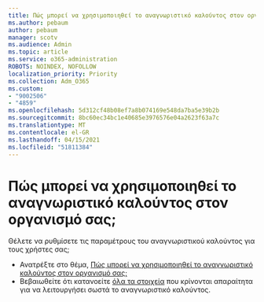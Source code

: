 ```yaml
---
title: Πώς μπορεί να χρησιμοποιηθεί το αναγνωριστικό καλούντος στον οργανισμό σας
ms.author: pebaum
author: pebaum
manager: scotv
ms.audience: Admin
ms.topic: article
ms.service: o365-administration
ROBOTS: NOINDEX, NOFOLLOW
localization_priority: Priority
ms.collection: Adm_O365
ms.custom:
- "9002506"
- "4859"
ms.openlocfilehash: 5d312cf48b08ef7a8b074169e548da7ba5e39b2b
ms.sourcegitcommit: 8bc60ec34bc1e40685e3976576e04a2623f63a7c
ms.translationtype: MT
ms.contentlocale: el-GR
ms.lasthandoff: 04/15/2021
ms.locfileid: "51811384"
---
```

# <a name="how-can-caller-id-be-used-in-your-organization"></a>Πώς μπορεί να χρησιμοποιηθεί το αναγνωριστικό καλούντος στον οργανισμό σας;

Θέλετε να ρυθμίσετε τις παραμέτρους του αναγνωριστικού καλούντος για τους χρήστες σας;

- Ανατρέξτε στο θέμα, [Πώς μπορεί να χρησιμοποιηθεί το αναγνωριστικό καλούντος στον οργανισμό σας;](https://docs.microsoft.com/microsoftteams/how-can-caller-id-be-used-in-your-organization)
- Βεβαιωθείτε ότι κατανοείτε [όλα τα στοιχεία](https://docs.microsoft.com/microsoftteams/more-about-calling-line-id-and-calling-party-name) που κρίνονται απαραίτητα για να λειτουργήσει σωστά το αναγνωριστικό καλούντος.
